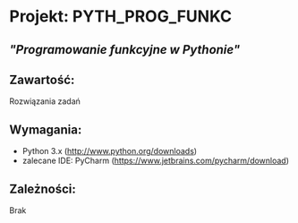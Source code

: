 # Projekt:  PYTH_PROG_FUNKC

## *"Programowanie funkcyjne w Pythonie"*

## Zawartość:
Rozwiązania zadań

## Wymagania:
- Python 3.x              (http://www.python.org/downloads)
- zalecane IDE: PyCharm   (https://www.jetbrains.com/pycharm/download)

## Zależności:
Brak